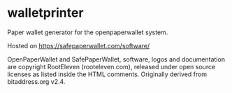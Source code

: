 walletprinter
=============

Paper wallet generator for the openpaperwallet system.

Hosted on https://safepaperwallet.com/software/

OpenPaperWallet and SafePaperWallet, software, logos and documentation are copyright RootEleven (rooteleven.com), released under open source licenses as listed inside the HTML comments.
Originally derived from bitaddress.org v2.4.
